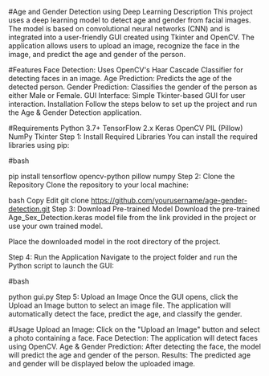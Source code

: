 #Age and Gender Detection using Deep Learning
Description
This project uses a deep learning model to detect age and gender from facial images. The model is based on convolutional neural networks (CNN) and is integrated into a user-friendly GUI created using Tkinter and OpenCV. The application allows users to upload an image, recognize the face in the image, and predict the age and gender of the person.

#Features
Face Detection: Uses OpenCV's Haar Cascade Classifier for detecting faces in an image.
Age Prediction: Predicts the age of the detected person.
Gender Prediction: Classifies the gender of the person as either Male or Female.
GUI Interface: Simple Tkinter-based GUI for user interaction.
Installation
Follow the steps below to set up the project and run the Age & Gender Detection application.

#Requirements
Python 3.7+
TensorFlow 2.x
Keras
OpenCV
PIL (Pillow)
NumPy
Tkinter
Step 1: Install Required Libraries
You can install the required libraries using pip:

#bash

pip install tensorflow opencv-python pillow numpy
Step 2: Clone the Repository
Clone the repository to your local machine:

bash
Copy
Edit
git clone https://github.com/yourusername/age-gender-detection.git
Step 3: Download Pre-trained Model
Download the pre-trained Age_Sex_Detection.keras model file from the link provided in the project or use your own trained model.

Place the downloaded model in the root directory of the project.

Step 4: Run the Application
Navigate to the project folder and run the Python script to launch the GUI:

#bash

python gui.py
Step 5: Upload an Image
Once the GUI opens, click the Upload an Image button to select an image file. The application will automatically detect the face, predict the age, and classify the gender.

#Usage
Upload an Image: Click on the "Upload an Image" button and select a photo containing a face.
Face Detection: The application will detect faces using OpenCV.
Age & Gender Prediction: After detecting the face, the model will predict the age and gender of the person.
Results: The predicted age and gender will be displayed below the uploaded image.
